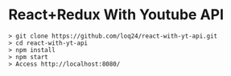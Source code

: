 # React+Redux With Youtube API

```
> git clone https://github.com/loq24/react-with-yt-api.git
> cd react-with-yt-api
> npm install
> npm start
> Access http://localhost:8080/
```